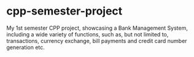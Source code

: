 # cpp-semester-project
My 1st semester CPP project, showcasing a Bank Management System, including a wide variety of functions, such as, but not limited to, transactions, currency exchange, bill payments and credit card number generation etc.
